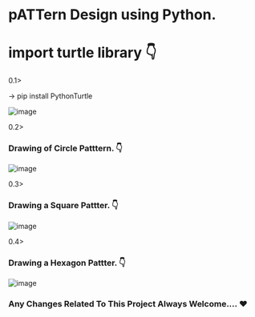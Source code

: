 # pATTern Design using Python.

# import turtle library :point_down:
0.1>

-> pip install PythonTurtle

![image](https://user-images.githubusercontent.com/68680902/117582166-50f06880-b11e-11eb-8072-5f7d07aa8720.png)

0.2>
### Drawing of Circle Patttern. :point_down:

![image](https://user-images.githubusercontent.com/68680902/117582403-80ec3b80-b11f-11eb-8973-d7b1a85bf096.png)


0.3>
### Drawing a Square Pattter. :point_down:

![image](https://user-images.githubusercontent.com/68680902/117582439-a4af8180-b11f-11eb-88df-150a37f0d78d.png)

0.4>
### Drawing a Hexagon Pattter. :point_down:

![image](https://user-images.githubusercontent.com/68680902/117582527-01ab3780-b120-11eb-9035-4b6409fd912b.png)

### Any Changes Related To This Project Always Welcome.... :heart:

